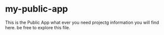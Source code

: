 # my-public-app
This is the Public App
what ever you need projectg information you will find here. be free to explore this file.
